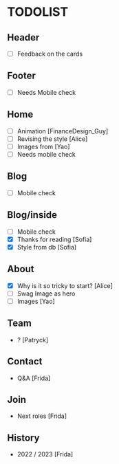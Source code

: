 # TODOLIST

## Header
- [ ] Feedback on the cards

## Footer
- [ ] Needs Mobile check

## Home
- [ ] Animation 				[FinanceDesign_Guy]
- [ ] Revising the style 		[Alice]
- [ ] Images from 				[Yao]
- [ ] Needs mobile check

## Blog
- [ ] Mobile check

## Blog/inside
- [ ] Mobile check
- [x] Thanks for reading 		[Sofia]
- [x] Style from db 			[Sofia]

## About
- [x] Why is it so tricky to start? [Alice]
- [ ] Swag Image as hero
- [ ] Images 					[Yao]

## Team
- ? 							[Patryck]

## Contact
- Q&A 							[Frida]

## Join
- Next roles 					[Frida]

## History
- 2022 / 2023 					[Frida]